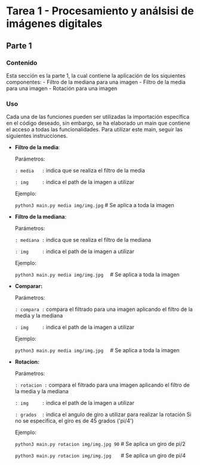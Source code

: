 # Tarea 1 - Procesamiento y análsisi de imágenes digitales

## Parte 1

### Contenido

Esta sección es la parte 1, la cual contiene la aplicación de los siquientes componentes:
    - Filtro de la mediana para una imagen
    - Filtro de la media para una imagen
    - Rotación para una imagen

### Uso

Cada una de las funciones pueden ser utilizadas la importación específica en el código deseado, 
sin embargo, se ha elaborado un main que contiene el acceso a todas las funcionalidades. Para utilizar
este main, seguir las siguientes instrucciones.

- **Filtro de la media**:
    
    Parámetros:
    
    `: media   :` indica que se realiza el filtro de la media
    
    `: img     :` indica el path de la imagen a utilizar
    
    Ejemplo:
    
    `python3 main.py media img/img.jpg`   # Se aplica a toda la imagen

- **Filtro de la mediana**:
    
    Parámetros:
    
    `: mediana :` indica que se realiza el filtro de la mediana
    
    `: img     :` indica el path de la imagen a utilizar  
    
    Ejemplo:

    `python3 main.py media img/img.jpg  ` # Se aplica a toda la imagen

- **Comparar:**
    
    Parámetros:
    
    `: compara :` compara el filtrado para una imagen aplicando el filtro
        de la media y la mediana
    
    `: img     :` indica el path de la imagen a utilizar
    
    Ejemplo:
    
    `python3 main.py media img/img.jpg  ` # Se aplica a toda la imagen

- **Rotacion:**

    Parámetros:
    
    `: rotacion :` compara el filtrado para una imagen aplicando el filtro
        de la media y la mediana
    
    `: img     :` indica el path de la imagen a utilizar
    
    `: grados  :` indica el angulo de giro a utilizar para realizar la rotación
        Si no se especifica, el giro es de 45 grados ('pi/4')
    
    Ejemplo:

    `python3 main.py rotacion img/img.jpg 90` # Se aplica un giro de pi/2 
    
    `python3 main.py rotacion img/img.jpg   ` # Se aplica un giro de pi/4